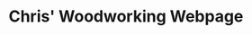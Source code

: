 ---
title: "Chris' Woodworking Webpage"
layout: splash
permalink: /splash-page/
header:
  overlay_color: "#000"
  overlay_filter: "0.5"
  overlay_image: /assets/splash/workbench.jpeg
  actions:
    - label: "Download"
      url: "#test-link"
excerpt: "Bacon ipsum dolor sit amet salami ham hock ham, hamburger corned beef short ribs kielbasa biltong t-bone drumstick tri-tip tail sirloin pork chop."
---